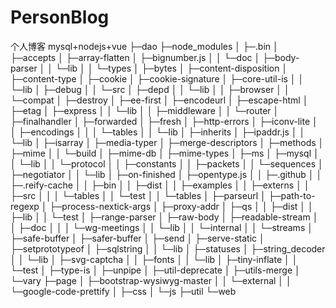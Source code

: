 # PersonBlog
个人博客 mysql+nodejs+vue
├─dao
├─node_modules
│  ├─.bin
│  ├─accepts
│  ├─array-flatten
│  ├─bignumber.js
│  │  └─doc
│  ├─body-parser
│  │  └─lib
│  │      └─types
│  ├─bytes
│  ├─content-disposition
│  ├─content-type
│  ├─cookie
│  ├─cookie-signature
│  ├─core-util-is
│  │  └─lib
│  ├─debug
│  │  └─src
│  ├─depd
│  │  └─lib
│  │      ├─browser
│  │      └─compat
│  ├─destroy
│  ├─ee-first
│  ├─encodeurl
│  ├─escape-html
│  ├─etag
│  ├─express
│  │  └─lib
│  │      ├─middleware
│  │      └─router
│  ├─finalhandler
│  ├─forwarded
│  ├─fresh
│  ├─http-errors
│  ├─iconv-lite
│  │  ├─encodings
│  │  │  └─tables
│  │  └─lib
│  ├─inherits
│  ├─ipaddr.js
│  │  └─lib
│  ├─isarray
│  ├─media-typer
│  ├─merge-descriptors
│  ├─methods
│  ├─mime
│  │  └─build
│  ├─mime-db
│  ├─mime-types
│  ├─ms
│  ├─mysql
│  │  └─lib
│  │      └─protocol
│  │          ├─constants
│  │          ├─packets
│  │          └─sequences
│  ├─negotiator
│  │  └─lib
│  ├─on-finished
│  ├─opentype.js
│  │  ├─.github
│  │  ├─.reify-cache
│  │  ├─bin
│  │  ├─dist
│  │  ├─examples
│  │  ├─externs
│  │  ├─src
│  │  │  └─tables
│  │  └─test
│  │      └─tables
│  ├─parseurl
│  ├─path-to-regexp
│  ├─process-nextick-args
│  ├─proxy-addr
│  ├─qs
│  │  ├─dist
│  │  ├─lib
│  │  └─test
│  ├─range-parser
│  ├─raw-body
│  ├─readable-stream
│  │  ├─doc
│  │  │  └─wg-meetings
│  │  └─lib
│  │      └─internal
│  │          └─streams
│  ├─safe-buffer
│  ├─safer-buffer
│  ├─send
│  ├─serve-static
│  ├─setprototypeof
│  ├─sqlstring
│  │  └─lib
│  ├─statuses
│  ├─string_decoder
│  │  └─lib
│  ├─svg-captcha
│  │  ├─fonts
│  │  └─lib
│  ├─tiny-inflate
│  │  └─test
│  ├─type-is
│  ├─unpipe
│  ├─util-deprecate
│  ├─utils-merge
│  └─vary
├─page
│  ├─bootstrap-wysiwyg-master
│  │  └─external
│  │      └─google-code-prettify
│  ├─css
│  └─js
├─util
└─web
